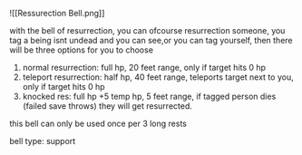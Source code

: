 ![[Ressurection Bell.png]]

with the bell of resurrection, you can ofcourse resurrection someone, you tag a being isnt undead and you can see,or you can tag yourself, then there will be three options for you to choose

1. normal resurrection: full hp, 20 feet range, only if target hits 0 hp
2. teleport resurrection: half hp, 40 feet range, teleports target next to you, only if target hits 0 hp
3. knocked res: full hp +5 temp hp, 5 feet range, if tagged person dies (failed save throws) they will get resurrected.

this bell can only be used once per 3 long rests



bell type: support
